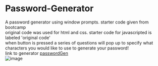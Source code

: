 # Password-Generator
A password generator using window prompts. starter code given from bootcamp <br/>
original code was used for html and css. starter code for javascripted is labeled 'original code' <br/>
when button is pressed a series of questions will pop up to specify what characters you would like to use to generate your password! <br/>
link to generator [passwordGen](https://landycodes.github.io/Password-Generator2/) <br/>
![image](https://user-images.githubusercontent.com/103873915/184739877-6dc5cef5-0983-4467-bb7b-7c67342029e9.png)
